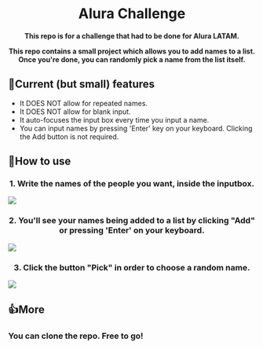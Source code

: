 <h1 align=center> Alura Challenge </h1>

<h4 align=center>
This repo is for a challenge that had to be done for Alura LATAM.

This repo contains a small project which allows you to add names to a list.
Once you're done, you can randomly pick a name from the list itself.
</h4>

## 📲Current (but small) features
* It DOES NOT allow for repeated names.
* It DOES NOT allow for blank input.
* It auto-focuses the input box every time you input a name.
* You can input names by pressing 'Enter' key on your keyboard. Clicking the Add button is not required.

## 🤔How to use
<h3 align=center>1. Write the names of the people you want, inside the inputbox.</h3>

![](https://i.imgur.com/qrw6nIt.png)

<h3 align=center>2. You'll see your names being added to a list by clicking "Add" or pressing 'Enter' on your keyboard.</h3>

![](https://i.imgur.com/s8u5Wuh.png)

<h3 align=center>3. Click the button "Pick" in order to choose a random name.</h3>

![](https://i.imgur.com/LUlxeum.png)

## 👍More
<h3> You can clone the repo. Free to go! </h3>
